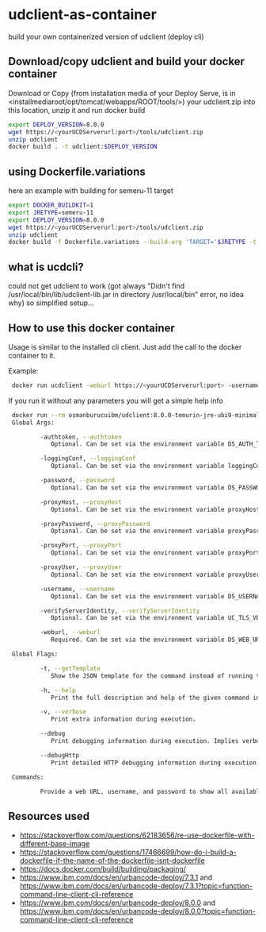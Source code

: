 # udclient-as-container
build your own containerized version of udclient (deploy cli)

## Download/copy udclient and build your docker container

Download or Copy (from installation media of your Deploy Serve, is in <installmediaroot/opt/tomcat/webapps/ROOT/tools/>) your udclient.zip into this location, unzip it and run docker build

```sh
export DEPLOY_VERSION=8.0.0
wget https://<yourUCDServerurl:port>/tools/udclient.zip
unzip udclient
docker build . -t udclient:$DEPLOY_VERSION
```

## using Dockerfile.variations

here an example with building for semeru-11 target

```sh
export DOCKER_BUILDKIT=1
export JRETYPE=semeru-11
export DEPLOY_VERSION=8.0.0
wget https://<yourUCDServerurl:port>/tools/udclient.zip
unzip udclient
docker build -f Dockerfile.variations --build-arg 'TARGET='$JRETYPE -t udclient:$DEPLOY_VERSION-$JRETYPE .  
```

## what is ucdcli?

could not get udclient to work (got always "Didn't find /usr/local/bin/lib/udclient-lib.jar in directory /usr/local/bin" error, no idea why) so simplified setup...

## How to use this docker container

Usage is similar to the installed cli client. Just add the call to the docker container to it.

Example:

```sh
 docker run ucdclient -weburl https://<yourUCDServerurl:port> -username <your username> -password <your password> getAgents
```

If you run it without any parameters you will get a simple help info

```sh
 docker run --rm osmanburucuibm/udclient:8.0.0-temurin-jre-ubi9-minimal                              
 Global Args:

         -authtoken, --authtoken
            Optional. Can be set via the environment variable DS_AUTH_TOKEN. An authentication token generated by the server. Either an authtoken or a username and password is required

         -loggingConf, --loggingConf
            Optional. Can be set via the environment variable loggingConf. A properties file for custom log4j 2 configuration. Overrides debug and debugHttp flags.

         -password, --password
            Optional. Can be set via the environment variable DS_PASSWORD. A password to authenticate with the server. Either an authtoken or a username and password is required

         -proxyHost, --proxyHost
            Optional. Can be set via the environment variable proxyHost. The hostname of a proxy (e.g., an agent relay) to use instead of directly connecting to the server

         -proxyPassword, --proxyPassword
            Optional. Can be set via the environment variable proxyPassword. A password to authenticate with the proxy.

         -proxyPort, --proxyPort
            Optional. Can be set via the environment variable proxyPort. The proxy port to use if a proxy hostname has been specified

         -proxyUser, --proxyUser
            Optional. Can be set via the environment variable proxyUser. A username to authenticate with the proxy.

         -username, --username
            Optional. Can be set via the environment variable DS_USERNAME. A username to authenticate with the server. Either an authtoken or a username and password is required

         -verifyServerIdentity, --verifyServerIdentity
            Optional. Can be set via the environment variable UC_TLS_VERIFY_CERTS. This option will only allow the command to complete if the server\'s certificate is trusted. (Default Value: false)

         -weburl, --weburl
            Required. Can be set via the environment variable DS_WEB_URL. The base URL of the UrbanCode Deploy server. Eg. http://ucd.domain.com:8080

 Global Flags:

         -t, --getTemplate
            Show the JSON template for the command instead of running the command. If a file argument is provided, the template will be output to that file.

         -h, --help
            Print the full description and help of the given command instead of running the command.

         -v, --verbose
            Print extra information during execution.

         --debug
            Print debugging information during execution. Implies verbose.

         --debugHttp
            Print detailed HTTP debugging information during execution.

 Commands:

         Provide a web URL, username, and password to show all available commands.

```

## Resources used

* <https://stackoverflow.com/questions/62183656/re-use-dockerfile-with-different-base-image>
* <https://stackoverflow.com/questions/17466699/how-do-i-build-a-dockerfile-if-the-name-of-the-dockerfile-isnt-dockerfile>
* <https://docs.docker.com/build/building/packaging/>
* <https://www.ibm.com/docs/en/urbancode-deploy/7.3.1> and <https://www.ibm.com/docs/en/urbancode-deploy/7.3.1?topic=function-command-line-client-cli-reference>
* <https://www.ibm.com/docs/en/urbancode-deploy/8.0.0> and <https://www.ibm.com/docs/en/urbancode-deploy/8.0.0?topic=function-command-line-client-cli-reference>
